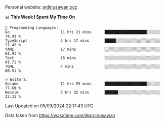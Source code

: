 Personal website: [ardinusawan.xyz](https://ardinusawan.xyz)

<!--START_SECTION:waka-->
📊 **This Week I Spent My Time On** 

```text
💬 Programming Languages: 
Go                       11 hrs 21 mins      ███████████████████░░░░░░   74.03 % 
TypeScript               3 hrs 17 mins       █████░░░░░░░░░░░░░░░░░░░░   21.42 % 
YAML                     17 mins             ░░░░░░░░░░░░░░░░░░░░░░░░░   01.91 % 
Text                     15 mins             ░░░░░░░░░░░░░░░░░░░░░░░░░   01.71 % 
TOML                     4 mins              ░░░░░░░░░░░░░░░░░░░░░░░░░   00.51 % 

🔥 Editors: 
GoLand                   11 hrs 55 mins      ███████████████████░░░░░░   77.69 % 
Neovim                   3 hrs 25 mins       ██████░░░░░░░░░░░░░░░░░░░   22.31 % 
```


 Last Updated on 05/09/2024 22:17:43 UTC
<!--END_SECTION:waka-->
Data taken from https://wakatime.com/@ardinusawan
